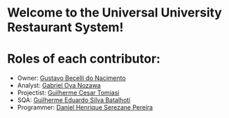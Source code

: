 # Welcome to the Universal University Restaurant System!

# Roles of each contributor:
- Owner: [Gustavo Becelli do Nacimento](https://github.com/becelli)
- Analyst: [Gabriel Oya Nozawa](https://github.com/G-Nozawa)
- Projectist: [Guilherme Cesar Tomiasi](https://github.com/GuiCT)
- SQA: [Guilherme Eduardo Silva Batalhoti](https://github.com/GuiBatalhoti)
- Programmer: [Daniel Henrique Serezane Pereira](https://github.com/salies)
